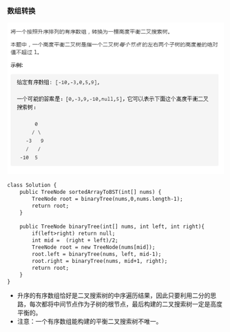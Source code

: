 ### 数组转换

![](https://github.com/XiaoY-JOJO/ImageRepository/blob/master/108.png)

```
class Solution {
    public TreeNode sortedArrayToBST(int[] nums) {
        TreeNode root = binaryTree(nums,0,nums.length-1);
        return root;
    }

    public TreeNode binaryTree(int[] nums, int left, int right){
        if(left>right) return null;
        int mid =  (right + left)/2;
        TreeNode root = new TreeNode(nums[mid]);
        root.left = binaryTree(nums, left, mid-1);
        root.right = binaryTree(nums, mid+1, right);
        return root;
    }
}
```
- 升序的有序数组恰好是二叉搜索树的中序遍历结果，因此只要利用二分的思路，每次都将中间节点作为子树的根节点，最后构建的二叉搜索树一定是高度平衡的。
- 注意：一个有序数组能构建的平衡二叉搜索树不唯一。